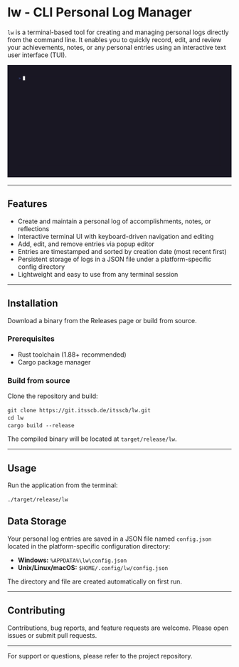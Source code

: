 # lw - CLI Personal Log Manager

`lw` is a terminal-based tool for creating and managing personal logs directly from the command line. It enables you to quickly record, edit, and review your achievements, notes, or any personal entries using an interactive text user interface (TUI).

![Demo GIF](./assets/demo.gif)

---

## Features

- Create and maintain a personal log of accomplishments, notes, or reflections  
- Interactive terminal UI with keyboard-driven navigation and editing  
- Add, edit, and remove entries via popup editor  
- Entries are timestamped and sorted by creation date (most recent first)  
- Persistent storage of logs in a JSON file under a platform-specific config directory  
- Lightweight and easy to use from any terminal session  

---

## Installation

Download a binary from the Releases page or build from source.

### Prerequisites

- Rust toolchain (1.88+ recommended)  
- Cargo package manager  

### Build from source

Clone the repository and build:

`git clone https://git.itsscb.de/itsscb/lw.git`  
`cd lw`  
`cargo build --release`

The compiled binary will be located at `target/release/lw`.

---

## Usage

Run the application from the terminal:

`./target/release/lw`

## Data Storage

Your personal log entries are saved in a JSON file named `config.json` located in the platform-specific configuration directory:

- **Windows:** `%APPDATA%\lw\config.json`  
- **Unix/Linux/macOS:** `$HOME/.config/lw/config.json`  

The directory and file are created automatically on first run.

---

## Contributing

Contributions, bug reports, and feature requests are welcome. Please open issues or submit pull requests.

---

For support or questions, please refer to the project repository.
